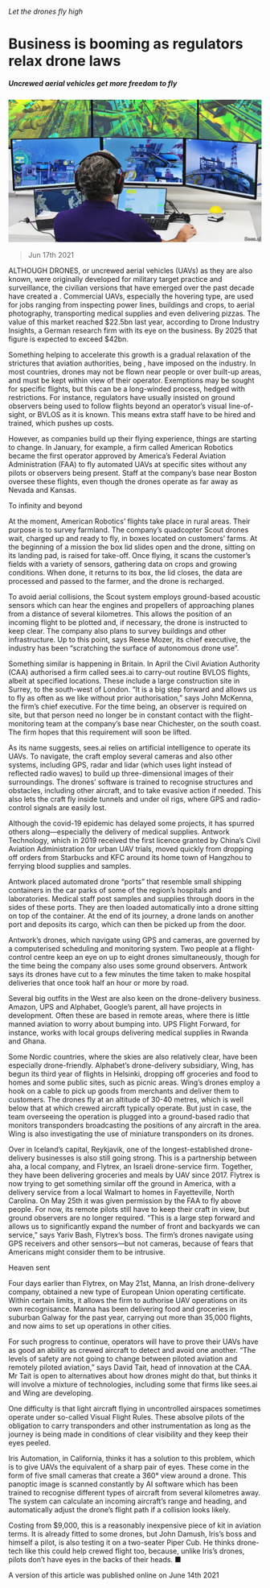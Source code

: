 ###### Let the drones fly high

# Business is booming as regulators relax drone laws 

##### Uncrewed aerial vehicles get more freedom to fly 

![image](images/20210619_stp001.jpg) 

> Jun 17th 2021 

ALTHOUGH DRONES, or uncrewed aerial vehicles (UAVs) as they are also known, were originally developed for military target practice and surveillance, the civilian versions that have emerged over the past decade have created a . Commercial UAVs, especially the hovering type, are used for jobs ranging from inspecting power lines, buildings and crops, to aerial photography, transporting medical supplies and even delivering pizzas. The value of this market reached $22.5bn last year, according to Drone Industry Insights, a German research firm with its eye on the business. By 2025 that figure is expected to exceed $42bn.

Something helping to accelerate this growth is a gradual relaxation of the strictures that aviation authorities, being , have imposed on the industry. In most countries, drones may not be flown near people or over built-up areas, and must be kept within view of their operator. Exemptions may be sought for specific flights, but this can be a long-winded process, hedged with restrictions. For instance, regulators have usually insisted on ground observers being used to follow flights beyond an operator’s visual line-of-sight, or BVLOS as it is known. This means extra staff have to be hired and trained, which pushes up costs.


However, as companies build up their flying experience, things are starting to change. In January, for example, a firm called American Robotics became the first operator approved by America’s Federal Aviation Administration (FAA) to fly automated UAVs at specific sites without any pilots or observers being present. Staff at the company’s base near Boston oversee these flights, even though the drones operate as far away as Nevada and Kansas.

To infinity and beyond

At the moment, American Robotics’ flights take place in rural areas. Their purpose is to survey farmland. The company’s quadcopter Scout drones wait, charged up and ready to fly, in boxes located on customers’ farms. At the beginning of a mission the box lid slides open and the drone, sitting on its landing pad, is raised for take-off. Once flying, it scans the customer’s fields with a variety of sensors, gathering data on crops and growing conditions. When done, it returns to its box, the lid closes, the data are processed and passed to the farmer, and the drone is recharged.

To avoid aerial collisions, the Scout system employs ground-based acoustic sensors which can hear the engines and propellers of approaching planes from a distance of several kilometres. This allows the position of an incoming flight to be plotted and, if necessary, the drone is instructed to keep clear. The company also plans to survey buildings and other infrastructure. Up to this point, says Reese Mozer, its chief executive, the industry has been “scratching the surface of autonomous drone use”.

Something similar is happening in Britain. In April the Civil Aviation Authority (CAA) authorised a firm called sees.ai to carry-out routine BVLOS flights, albeit at specified locations. These include a large construction site in Surrey, to the south-west of London. “It is a big step forward and allows us to fly as often as we like without prior authorisation,” says John McKenna, the firm’s chief executive. For the time being, an observer is required on site, but that person need no longer be in constant contact with the flight-monitoring team at the company’s base near Chichester, on the south coast. The firm hopes that this requirement will soon be lifted.

As its name suggests, sees.ai relies on artificial intelligence to operate its UAVs. To navigate, the craft employ several cameras and also other systems, including GPS, radar and lidar (which uses light instead of reflected radio waves) to build up three-dimensional images of their surroundings. The drones’ software is trained to recognise structures and obstacles, including other aircraft, and to take evasive action if needed. This also lets the craft fly inside tunnels and under oil rigs, where GPS and radio-control signals are easily lost.

Although the covid-19 epidemic has delayed some projects, it has spurred others along—especially the delivery of medical supplies. Antwork Technology, which in 2019 received the first licence granted by China’s Civil Aviation Administration for urban UAV trials, moved quickly from dropping off orders from Starbucks and KFC around its home town of Hangzhou to ferrying blood supplies and samples.

Antwork placed automated drone “ports” that resemble small shipping containers in the car parks of some of the region’s hospitals and laboratories. Medical staff post samples and supplies through doors in the sides of these ports. They are then loaded automatically into a drone sitting on top of the container. At the end of its journey, a drone lands on another port and deposits its cargo, which can then be picked up from the door.

Antwork’s drones, which navigate using GPS and cameras, are governed by a computerised scheduling and monitoring system. Two people at a flight-control centre keep an eye on up to eight drones simultaneously, though for the time being the company also uses some ground observers. Antwork says its drones have cut to a few minutes the time taken to make hospital deliveries that once took half an hour or more by road.

Several big outfits in the West are also keen on the drone-delivery business. Amazon, UPS and Alphabet, Google’s parent, all have projects in development. Often these are based in remote areas, where there is little manned aviation to worry about bumping into. UPS Flight Forward, for instance, works with local groups delivering medical supplies in Rwanda and Ghana.

Some Nordic countries, where the skies are also relatively clear, have been especially drone-friendly. Alphabet’s drone-delivery subsidiary, Wing, has begun its third year of flights in Helsinki, dropping off groceries and food to homes and some public sites, such as picnic areas. Wing’s drones employ a hook on a cable to pick up goods from merchants and deliver them to customers. The drones fly at an altitude of 30-40 metres, which is well below that at which crewed aircraft typically operate. But just in case, the team overseeing the operation is plugged into a ground-based radio that monitors transponders broadcasting the positions of any aircraft in the area. Wing is also investigating the use of miniature transponders on its drones.

Over in Iceland’s capital, Reykjavik, one of the longest-established drone-delivery businesses is also still going strong. This is a partnership between aha, a local company, and Flytrex, an Israeli drone-service firm. Together, they have been delivering groceries and meals by UAV since 2017. Flytrex is now trying to get something similar off the ground in America, with a delivery service from a local Walmart to homes in Fayetteville, North Carolina. On May 25th it was given permission by the FAA to fly above people. For now, its remote pilots still have to keep their craft in view, but ground observers are no longer required. “This is a large step forward and allows us to significantly expand the number of front and backyards we can service,” says Yariv Bash, Flytrex’s boss. The firm’s drones navigate using GPS receivers and other sensors—but not cameras, because of fears that Americans might consider them to be intrusive.

Heaven sent

Four days earlier than Flytrex, on May 21st, Manna, an Irish drone-delivery company, obtained a new type of European Union operating certificate. Within certain limits, it allows the firm to authorise UAV operations on its own recognisance. Manna has been delivering food and groceries in suburban Galway for the past year, carrying out more than 35,000 flights, and now aims to set up operations in other cities.

For such progress to continue, operators will have to prove their UAVs have as good an ability as crewed aircraft to detect and avoid one another. “The levels of safety are not going to change between piloted aviation and remotely piloted aviation,” says David Tait, head of innovation at the CAA. Mr Tait is open to alternatives about how drones might do that, but thinks it will involve a mixture of technologies, including some that firms like sees.ai and Wing are developing.

One difficulty is that light aircraft flying in uncontrolled airspaces sometimes operate under so-called Visual Flight Rules. These absolve pilots of the obligation to carry transponders and other instrumentation as long as the journey is being made in conditions of clear visibility and they keep their eyes peeled.

Iris Automation, in California, thinks it has a solution to this problem, which is to give UAVs the equivalent of a sharp pair of eyes. These come in the form of five small cameras that create a 360° view around a drone. This panoptic image is scanned constantly by AI software which has been trained to recognise different types of aircraft from several kilometres away. The system can calculate an incoming aircraft’s range and heading, and automatically adjust the drone’s flight path if a collision looks likely.

Costing from $9,000, this is a reasonably inexpensive piece of kit in aviation terms. It is already fitted to some drones, but John Damush, Iris’s boss and himself a pilot, is also testing it on a two-seater Piper Cub. He thinks drone-tech like this could help crewed flight too, because, unlike Iris’s drones, pilots don’t have eyes in the backs of their heads. ■

A version of this article was published online on June 14th 2021

